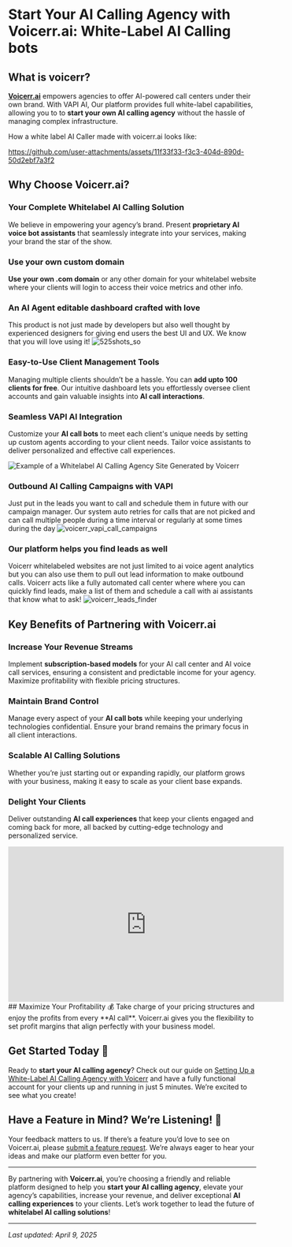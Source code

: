 # Start Your AI Calling Agency with Voicerr.ai: White-Label AI Calling bots

## What is voicerr?

**[Voicerr.ai](https://voicerr.ai)** empowers agencies to offer AI-powered call centers under their own brand. With VAPI AI, Our platform provides full white-label capabilities, allowing you to to **start your own AI calling agency** without the hassle of managing complex infrastructure.

How a white label AI Caller made with voicerr.ai looks like:


https://github.com/user-attachments/assets/11f33f33-f3c3-404d-890d-50d2ebf7a3f2


## Why Choose Voicerr.ai?

### Your Complete Whitelabel AI Calling Solution
We believe in empowering your agency’s brand. Present **proprietary AI voice bot assistants** that seamlessly integrate into your services, making your brand the star of the show.

### Use your own custom domain
**Use your own .com domain** or any other domain for your whitelabel website where your clients will login to access their voice metrics and other info.

### An AI Agent editable dashboard crafted with love
This product is not just made by developers but also well thought by experienced designers for giving end users the best UI and UX. We know that you will love using it!
![525shots_so](https://github.com/user-attachments/assets/51a1626a-dd2f-4762-82e2-a3a5de23976b)


### Easy-to-Use Client Management Tools
Managing multiple clients shouldn’t be a hassle. You can **add upto 100 clients for free**. Our intuitive dashboard lets you effortlessly oversee client accounts and gain valuable insights into **AI call interactions**.

### Seamless VAPI AI Integration
Customize your **AI call bots** to meet each client's unique needs by setting up custom agents according to your client needs. Tailor voice assistants to deliver personalized and effective call experiences.

![Example of a Whitelabel AI Calling Agency Site Generated by Voicerr](https://github.com/user-attachments/assets/40449c20-c1d1-490f-8535-defc941b5863 "Whitelabel AI Calling Agency Site by Voicerr.ai")

### Outbound AI Calling Campaigns with VAPI
Just put in the leads you want to call and schedule them in future with our campaign manager. Our system auto retries for calls that are not picked and can call multiple people during a time interval or regularly at some times during the day
![voicerr_vapi_call_campaigns](https://github.com/user-attachments/assets/12ade29c-5338-409b-b8b2-5045c61e8e80)

### Our platform helps you find leads as well
Voicerr whitelabeled websites are not just limited to ai voice agent analytics but you can also use them to pull out lead information to make outbound calls. Voicerr acts like a fully automated call center where where you can quickly find leads, make a list of them and schedule a call with ai assistants that know what to ask!
![voicerr_leads_finder](https://github.com/user-attachments/assets/574c7536-7210-4e3c-9bcf-08109117ff00)


## Key Benefits of Partnering with Voicerr.ai

### Increase Your Revenue Streams
Implement **subscription-based models** for your AI call center and AI voice call services, ensuring a consistent and predictable income for your agency. Maximize profitability with flexible pricing structures.

### Maintain Brand Control
Manage every aspect of your **AI call bots** while keeping your underlying technologies confidential. Ensure your brand remains the primary focus in all client interactions.

### Scalable AI Calling Solutions
Whether you’re just starting out or expanding rapidly, our platform grows with your business, making it easy to scale as your client base expands.

### Delight Your Clients
Deliver outstanding **AI call experiences** that keep your clients engaged and coming back for more, all backed by cutting-edge technology and personalized service.
<iframe width="560" height="315" src="https://www.youtube.com/embed/dXHdXI555eY?si=RDR0kdpdgW71Q0xS" title="YouTube video player" frameborder="0" allow="accelerometer; autoplay; clipboard-write; encrypted-media; gyroscope; picture-in-picture; web-share" referrerpolicy="strict-origin-when-cross-origin" allowfullscreen></iframe>
## Maximize Your Profitability 💰
Take charge of your pricing structures and enjoy the profits from every **AI call**. Voicerr.ai gives you the flexibility to set profit margins that align perfectly with your business model.

## Get Started Today 🚀
Ready to **start your AI calling agency**? Check out our guide on [Setting Up a White-Label AI Calling Agency with Voicerr](https://voicerr.ai/blog/using-voicerr-to-setup-your-own-ai-voice-agency-in-5-minutes) and have a fully functional account for your clients up and running in just 5 minutes. We’re excited to see what you create!

## Have a Feature in Mind? We’re Listening! 🚀
Your feedback matters to us. If there’s a feature you’d love to see on Voicerr.ai, please [submit a feature request](https://github.com/Voicerr-ai/Voicerr.ai-Discussions/discussions/new/choose). We’re always eager to hear your ideas and make our platform even better for you.

---

By partnering with **Voicerr.ai**, you’re choosing a friendly and reliable platform designed to help you **start your AI calling agency**, elevate your agency’s capabilities, increase your revenue, and deliver exceptional **AI calling experiences** to your clients. Let’s work together to lead the future of **whitelabel AI calling solutions**!

---
*Last updated: April 9, 2025*
